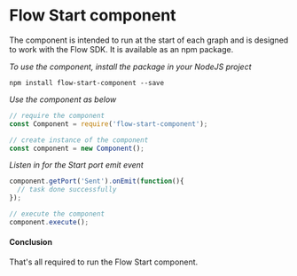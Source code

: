 # Flow Start component
The component is intended to run at the start of each graph and is designed to work with the Flow SDK.  It is available as an npm package.

*To use the component, install the package in your NodeJS project*

```
npm install flow-start-component --save
```

*Use the component as below*

```javascript
// require the component
const Component = require('flow-start-component');

// create instance of the component
const component = new Component();
```

*Listen in for the Start port emit event*
```javascript
component.getPort('Sent').onEmit(function(){
  // task done successfully
});

// execute the component
component.execute();
```

#### Conclusion

That's all required to run the Flow Start component.